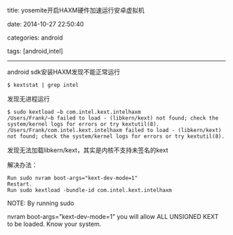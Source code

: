 title: yosemite开启HAXM硬件加速运行安卓虚拟机

date: 2014-10-27 22:50:40

categories: android

tags: [android,intel]

------

android sdk安装HAXM发现不能正常运行

``` 
$ kextstat | grep intel
```

发现无进程运行

``` 
$ sudo kextload –b com.intel.kext.intelhaxm  
/Users/Frank/–b failed to load - (libkern/kext) not found; check the system/kernel logs for errors or try kextutil(8).  
/Users/Frank/com.intel.kext.intelhaxm failed to load - (libkern/kext) not found; check the system/kernel logs for errors or try kextutil(8).  
```

发现无法加载libkern/kext，其实是内核不支持未签名的kext

解决办法：

``` 
Run sudo nvram boot-args="kext-dev-mode=1"
Restart.
Run sudo kextload -bundle-id com.intel.kext.intelhaxm
```

NOTE: By running sudo

 nvram boot-args="kext-dev-mode=1" you will allow ALL UNSIGNED KEXT to be loaded. Know your system.